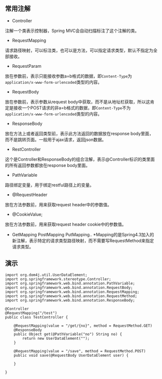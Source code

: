 ## 常用注解

- Controller

注解一个类表示控制器，Spring MVC会自动扫描标注了这个注解的类。

- RequestMapping

请求路径映射，可以标注类，也可以是方法，可以指定请求类型，默认不指定为全部接收。

- RequestParam

放在参数前，表示只能接收参数a=b格式的数据，即`Content-Type`为`application/x-www-form-urlencoded`类型的内容。

- RequestBody

放在参数前，表示参数从request body中获取，而不是从地址栏获取，所以这肯定是接收一个POST请求的非a=b格式的数据，即`Content-Type`不为`application/x-www-form-urlencoded`类型的内容。

- ResponseBody

放在方法上或者返回类型前，表示此方法返回的数据放在response body里面，而不是跳转页面。一般用于ajax请求，返回json数据。

- RestController

这个是Controller和ResponseBody的组合注解，表示@Controller标识的类里面的所有返回参数都放在response body里面。

- PathVariable

路径绑定变量，用于绑定restful路径上的变量。

- @RequestHeader

放在方法参数前，用来获取request header中的参数值。

- @CookieValue;

放在方法参数前，用来获取request header cookie中的参数值。

- GetMapping PostMapping PutMapping..
*Mapping的是Spring4.3加入的新注解，表示特定的请求类型路径映射，而不需要写RequestMethod来指定请求类型。

## 演示


```
import org.dom4j.util.UserDataElement;
import org.springframework.stereotype.Controller;
import org.springframework.web.bind.annotation.PathVariable;
import org.springframework.web.bind.annotation.RequestBody;
import org.springframework.web.bind.annotation.RequestMapping;
import org.springframework.web.bind.annotation.RequestMethod;
import org.springframework.web.bind.annotation.ResponseBody;

@Controller
@RequestMapping("/test")
public class TestController {

	@RequestMapping(value = "/get/{no}", method = RequestMethod.GET)
	@ResponseBody
	public Object get(@PathVariable("no") String no) {
		return new UserDataElement("");
	}
	
	@RequestMapping(value = "/save", method = RequestMethod.POST)
	public void save(@RequestBody UserDataElement user) {
		
	}

}
```


